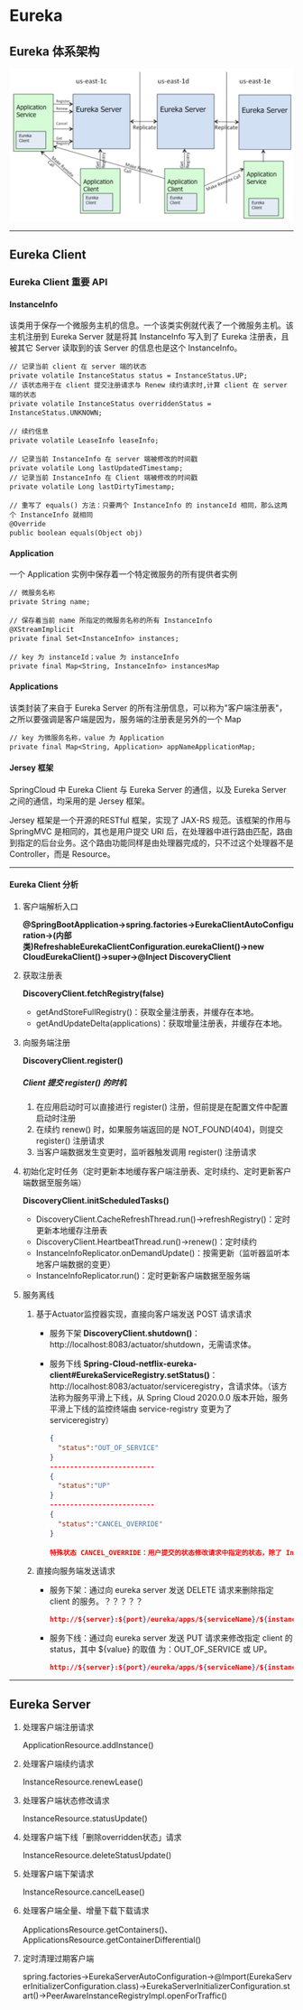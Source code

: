 # **Eureka**

## **Eureka 体系架构**

![](images/eureka_architecture.jpg)

---

## **Eureka Client**

### **Eureka Client 重要 API**

#### **InstanceInfo**

该类用于保存一个微服务主机的信息。一个该类实例就代表了一个微服务主机。该主机注册到 Eureka Server 就是将其 InstanceInfo 写入到了 Eureka 注册表，且被其它 Server 读取到的该 Server 的信息也是这个 InstanceInfo。

```text
// 记录当前 client 在 server 端的状态
private volatile InstanceStatus status = InstanceStatus.UP;
// 该状态用于在 client 提交注册请求与 Renew 续约请求时,计算 client 在 server 端的状态
private volatile InstanceStatus overriddenStatus = InstanceStatus.UNKNOWN;

// 续约信息
private volatile LeaseInfo leaseInfo;

// 记录当前 InstanceInfo 在 server 端被修改的时间戳
private volatile Long lastUpdatedTimestamp;
// 记录当前 InstanceInfo 在 Client 端被修改的时间戳
private volatile Long lastDirtyTimestamp;

// 重写了 equals() 方法：只要两个 InstanceInfo 的 instanceId 相同，那么这两个 InstanceInfo 就相同
@Override
public boolean equals(Object obj)
```

#### **Application**

一个 Application 实例中保存着一个特定微服务的所有提供者实例

```text
// 微服务名称
private String name;

// 保存着当前 name 所指定的微服务名称的所有 InstanceInfo
@XStreamImplicit
private final Set<InstanceInfo> instances;

// key 为 instanceId；value 为 instanceInfo
private final Map<String, InstanceInfo> instancesMap
```

#### **Applications**

该类封装了来自于 Eureka Server 的所有注册信息，可以称为"客户端注册表"，之所以要强调是客户端是因为，服务端的注册表是另外的一个 Map

```text
// key 为微服务名称，value 为 Application
private final Map<String, Application> appNameApplicationMap;
```

#### **Jersey 框架**

SpringCloud 中 Eureka Client 与 Eureka Server 的通信，以及 Eureka Server 之间的通信，均采用的是 Jersey 框架。

Jersey 框架是一个开源的RESTful 框架，实现了 JAX-RS 规范。该框架的作用与 SpringMVC 是相同的，其也是用户提交 URI 后，在处理器中进行路由匹配，路由到指定的后台业务。这个路由功能同样是由处理器完成的，只不过这个处理器不是 Controller，而是 Resource。

---

#### **Eureka Client 分析**

1. 客户端解析入口

   **@SpringBootApplication→spring.factories→EurekaClientAutoConfiguration→(内部类)RefreshableEurekaClientConfiguration.eurekaClient()→new CloudEurekaClient()→super→@Inject DiscoveryClient**

2. 获取注册表

   **DiscoveryClient.fetchRegistry(false)**

   - getAndStoreFullRegistry()：获取全量注册表，并缓存在本地。
   - getAndUpdateDelta(applications)：获取增量注册表，并缓存在本地。

3. 向服务端注册

   **DiscoveryClient.register()**

   ##### **Client 提交 register() 的时机**

   1. 在应用启动时可以直接进行 register() 注册，但前提是在配置文件中配置启动时注册
   2. 在续约 renew() 时，如果服务端返回的是 NOT_FOUND(404)，则提交 register() 注册请求
   3. 当客户端数据发生变更时，监听器触发调用 register() 注册请求

4. 初始化定时任务（定时更新本地缓存客户端注册表、定时续约、定时更新客户端数据至服务端）

   **DiscoveryClient.initScheduledTasks()**

   - DiscoveryClient.CacheRefreshThread.run()→refreshRegistry()：定时更新本地缓存注册表
   - DiscoveryClient.HeartbeatThread.run()→renew()：定时续约
   - InstanceInfoReplicator.onDemandUpdate()：按需更新（监听器监听本地客户端数据的变更）
   - InstanceInfoReplicator.run()：定时更新客户端数据至服务端

5. 服务离线

   1. 基于Actuator监控器实现，直接向客户端发送 POST 请求请求

      - 服务下架 **DiscoveryClient.shutdown()**：http://localhost:8083/actuator/shutdown，无需请求体。

      - 服务下线  **Spring-Cloud-netflix-eureka-client#EurekaServiceRegistry.setStatus()**：http://localhost:8083/actuator/serviceregistry，含请求体。（该方法称为服务平滑上下线，从 Spring Cloud 2020.0.0 版本开始，服务平滑上下线的监控终端由 service-registry 变更为了 serviceregistry）

        ```json
        {
          "status":"OUT_OF_SERVICE" 
        }
        --------------------------
        {
          "status":"UP" 
        }
        --------------------------
        {
          "status":"CANCEL_OVERRIDE" 
        }
        
        特殊状态 CANCEL_OVERRIDE：用户提交的状态修改请求中指定的状态，除了 InstanceInfo 的内置枚举类 InstanceStatus 中定义的状态外，还可以是CANCEL_OVERRIDE 状态。若用户提交的状态为 CANCEL_OVERRIDE，则 Client 会通过 Jersey 向 Server 提交一个 DELETE 请求，用于在 Server 端将对应InstanceInfo 的 overridenStatus 修改为 UNKNWON，即删除了原来的 overridenStatus 的状态值。此时，该 Client 发送的心跳 Server 是不接收的。Server 会向该Client 返回 404。
        ```

   2. 直接向服务端发送请求

      - 服务下架：通过向 eureka server 发送 DELETE 请求来删除指定 client 的服务。？？？？？

        ```json
        http://${server}:${port}/eureka/apps/${serviceName}/${instanceId}
        ```

      - 服务下线：通过向 eureka server 发送 PUT 请求来修改指定 client 的 status，其中 ${value} 的取值 为：OUT_OF_SERVICE 或 UP。

        ```json
        http://${server}:${port}/eureka/apps/${serviceName}/${instanceId}/status?value=${value}
        ```
---


## **Eureka Server**

1. 处理客户端注册请求

   ApplicationResource.addInstance()

2. 处理客户端续约请求

   InstanceResource.renewLease()

3. 处理客户端状态修改请求

   InstanceResource.statusUpdate()

4. 处理客户端下线「删除overridden状态」请求

   InstanceResource.deleteStatusUpdate()

5. 处理客户端下架请求

   InstanceResource.cancelLease()

6. 处理客户端全量、增量下载下载请求

   ApplicationsResource.getContainers()、ApplicationsResource.getContainerDifferential()

7. 定时清理过期客户端

   spring.factories→EurekaServerAutoConfiguration→@Import(EurekaServerInitializerConfiguration.class)→EurekaServerInitializerConfiguration.start()→PeerAwareInstanceRegistryImpl.openForTraffic()